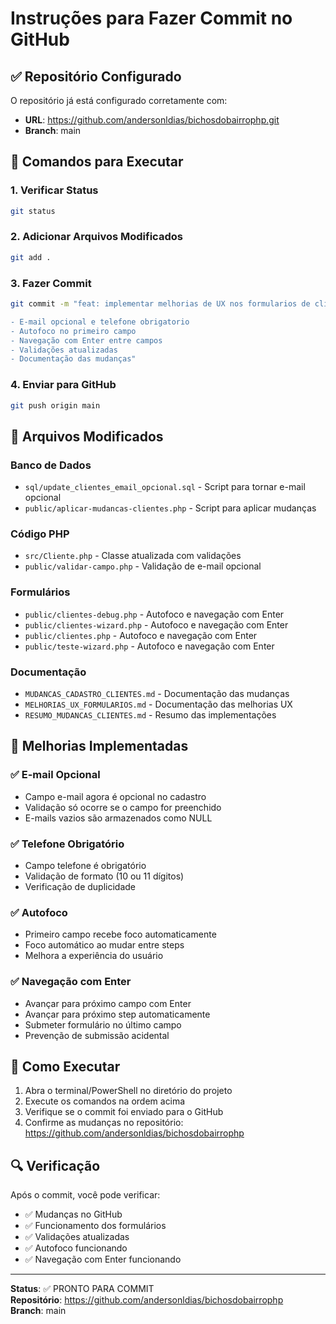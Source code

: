 # Instruções para Fazer Commit no GitHub

## ✅ Repositório Configurado
O repositório já está configurado corretamente com:
- **URL**: https://github.com/andersonldias/bichosdobairrophp.git
- **Branch**: main

## 🔧 Comandos para Executar

### 1. Verificar Status
```bash
git status
```

### 2. Adicionar Arquivos Modificados
```bash
git add .
```

### 3. Fazer Commit
```bash
git commit -m "feat: implementar melhorias de UX nos formularios de clientes

- E-mail opcional e telefone obrigatorio
- Autofoco no primeiro campo
- Navegação com Enter entre campos
- Validações atualizadas
- Documentação das mudanças"
```

### 4. Enviar para GitHub
```bash
git push origin main
```

## 📁 Arquivos Modificados

### Banco de Dados
- `sql/update_clientes_email_opcional.sql` - Script para tornar e-mail opcional
- `public/aplicar-mudancas-clientes.php` - Script para aplicar mudanças

### Código PHP
- `src/Cliente.php` - Classe atualizada com validações
- `public/validar-campo.php` - Validação de e-mail opcional

### Formulários
- `public/clientes-debug.php` - Autofoco e navegação com Enter
- `public/clientes-wizard.php` - Autofoco e navegação com Enter
- `public/clientes.php` - Autofoco e navegação com Enter
- `public/teste-wizard.php` - Autofoco e navegação com Enter

### Documentação
- `MUDANCAS_CADASTRO_CLIENTES.md` - Documentação das mudanças
- `MELHORIAS_UX_FORMULARIOS.md` - Documentação das melhorias UX
- `RESUMO_MUDANCAS_CLIENTES.md` - Resumo das implementações

## 🎯 Melhorias Implementadas

### ✅ E-mail Opcional
- Campo e-mail agora é opcional no cadastro
- Validação só ocorre se o campo for preenchido
- E-mails vazios são armazenados como NULL

### ✅ Telefone Obrigatório
- Campo telefone é obrigatório
- Validação de formato (10 ou 11 dígitos)
- Verificação de duplicidade

### ✅ Autofoco
- Primeiro campo recebe foco automaticamente
- Foco automático ao mudar entre steps
- Melhora a experiência do usuário

### ✅ Navegação com Enter
- Avançar para próximo campo com Enter
- Avançar para próximo step automaticamente
- Submeter formulário no último campo
- Prevenção de submissão acidental

## 🚀 Como Executar

1. Abra o terminal/PowerShell no diretório do projeto
2. Execute os comandos na ordem acima
3. Verifique se o commit foi enviado para o GitHub
4. Confirme as mudanças no repositório: https://github.com/andersonldias/bichosdobairrophp

## 🔍 Verificação

Após o commit, você pode verificar:
- ✅ Mudanças no GitHub
- ✅ Funcionamento dos formulários
- ✅ Validações atualizadas
- ✅ Autofoco funcionando
- ✅ Navegação com Enter funcionando

---
**Status**: ✅ PRONTO PARA COMMIT  
**Repositório**: https://github.com/andersonldias/bichosdobairrophp  
**Branch**: main
